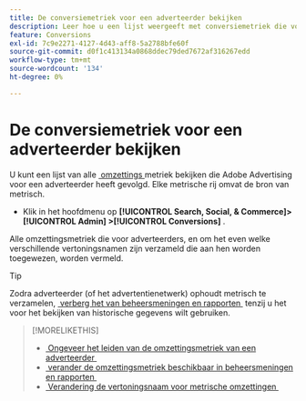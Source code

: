```yaml
---
title: De conversiemetriek voor een adverteerder bekijken
description: Leer hoe u een lijst weergeeft met conversiemetriek die voor een adverteerder wordt bijgehouden.
feature: Conversions
exl-id: 7c9e2271-4127-4d43-aff8-5a2788bfe60f
source-git-commit: d0f1c413134a0868ddec79ded7672af316267edd
workflow-type: tm+mt
source-wordcount: '134'
ht-degree: 0%

---
```


# De conversiemetriek voor een adverteerder bekijken

U kunt een lijst van alle [&#x200B; omzettings &#x200B;](/help/search-social-commerce/glossary.md#c-d) metriek bekijken die Adobe Advertising voor een adverteerder heeft gevolgd. Elke metrische rij omvat de bron van metrisch.

* Klik in het hoofdmenu op **[!UICONTROL Search, Social, & Commerce]> [!UICONTROL Admin] >[!UICONTROL Conversions]** .

Alle omzettingsmetriek die voor adverteerders, en om het even welke verschillende vertoningsnamen zijn verzameld die aan hen worden toegewezen, worden vermeld.

>[!TIP]
>
>Zodra adverteerder (of het advertentienetwerk) ophoudt metrisch te verzamelen, [&#x200B; verberg het van beheersmeningen en rapporten &#x200B;](conversion-metric-edit-available.md) tenzij u het voor het bekijken van historische gegevens wilt gebruiken.

>[!MORELIKETHIS]
>
>* [&#x200B; Ongeveer het leiden van de omzettingsmetriek van een adverteerder &#x200B;](conversion-metric-about.md)
>* [&#x200B; verander de omzettingsmetriek beschikbaar in beheersmeningen en rapporten &#x200B;](conversion-metric-edit-available.md)
>* [&#x200B; Verandering de vertoningsnaam voor metrische omzettingen &#x200B;](conversion-metric-edit-display-name.md)
